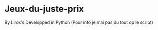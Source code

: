 # Jeux-du-juste-prix
By Lirox's Developped in Python
(Pour info je n'ai pas du tout op le script)  
